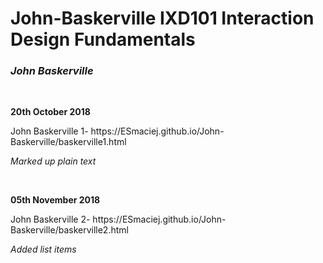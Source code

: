 <h1>John-Baskerville IXD101 Interaction Design Fundamentals</h1>
<p><i><h3>John Baskerville</i></h3></p>
<br>

<p><b>20th October 2018</b></p>
<p>John Baskerville 1- https://ESmaciej.github.io/John-Baskerville/baskerville1.html</p>
<p><i>Marked up plain text</i></p>
<br>

<p><b>05th November 2018</b></p>
<p>John Baskerville 2- https://ESmaciej.github.io/John-Baskerville/baskerville2.html</p>
<p><i>Added list items</i></p>
<br>
